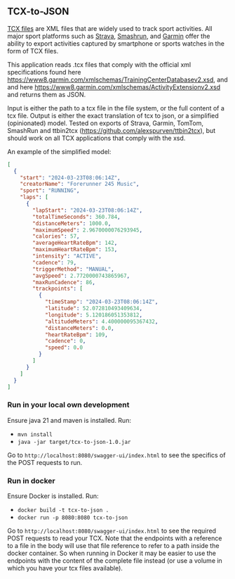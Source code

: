 ## TCX-to-JSON

<p><a href="https://en.wikipedia.org/wiki/Training_Center_XML">TCX files</a> are XML files that are widely used to track
    sport activities. All major sport platforms such as <a href="http://www.strava.com">Strava</a>,
    <a href="https://en-gb.smashrun.com/">Smashrun</a>, and <a href="https://sports.garmin.com">Garmin</a> offer the 
    ability to export activities captured by smartphone or sports watches in the form of TCX files.</p>
<p>

This application reads .tcx files that comply with the official xml specifications found
here https://www8.garmin.com/xmlschemas/TrainingCenterDatabasev2.xsd, and and
here https://www8.garmin.com/xmlschemas/ActivityExtensionv2.xsd and returns them as JSON.

Input is either the path to a tcx file in the file system, or the full content of a tcx file. Output is either the exact
translation of tcx to json, or a simplified (opinionated) model.
Tested on exports of Strava, Garmin, TomTom, SmashRun and ttbin2tcx (https://github.com/alexspurven/ttbin2tcx), but
should work on all TCX applications that comply with the xsd.
<p>
An example of the simplified model:

```json
[
  {
    "start": "2024-03-23T08:06:14Z",
    "creatorName": "Forerunner 245 Music",
    "sport": "RUNNING",
    "laps": [
      {
        "lapStart": "2024-03-23T08:06:14Z",
        "totalTimeSeconds": 360.784,
        "distanceMeters": 1000.0,
        "maximumSpeed": 2.9670000076293945,
        "calories": 57,
        "averageHeartRateBpm": 142,
        "maximumHeartRateBpm": 153,
        "intensity": "ACTIVE",
        "cadence": 79,
        "triggerMethod": "MANUAL",
        "avgSpeed": 2.7720000743865967,
        "maxRunCadence": 86,
        "trackpoints": [
          {
            "timeStamp": "2024-03-23T08:06:14Z",
            "latitude": 52.072810493409634,
            "longitude": 5.120186051353812,
            "altitudeMeters": 4.400000095367432,
            "distanceMeters": 0.0,
            "heartRateBpm": 109,
            "cadence": 0,
            "speed": 0.0
          }
        ]
      }
    ]
  }
]
```

### Run in your local own development

Ensure java 21 and maven is installed. Run:

- `mvn install`
- `java -jar target/tcx-to-json-1.0.jar`

Go to `http://localhost:8080/swagger-ui/index.html` to see the specifics of the POST requests to run.

### Run in docker

Ensure Docker is installed. Run:

- `docker build -t tcx-to-json .`
- `docker run -p 8080:8080 tcx-to-json`

Go to `http://localhost:8080/swagger-ui/index.html` to see the required POST requests to read your TCX. Note that the
endpoints with a reference to a file in the body will use that file reference to refer to a path inside the docker
container. So when running in Docker it may be easier to use the endpoints with the content of the complete file
instead (or use a volume in which you have your tcx files available).